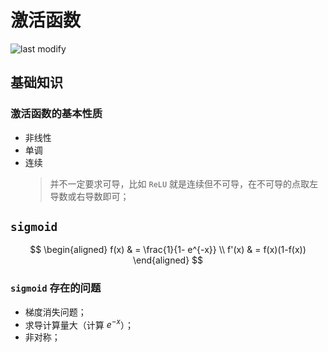 激活函数
===
<!--START_SECTION:badge-->

![last modify](https://img.shields.io/static/v1?label=last%20modify&message=2022-10-13%2001:56:19&color=yellowgreen&style=flat-square)

<!--END_SECTION:badge-->


## 基础知识

### 激活函数的基本性质

- 非线性
- 单调
- 连续
    > 并不一定要求可导，比如 `ReLU` 就是连续但不可导，在不可导的点取左导数或右导数即可；


## `sigmoid`

$$
\begin{aligned}
    f(x) & = \frac{1}{1- e^{-x}} \\
    f'(x) & = f(x)(1-f(x))
\end{aligned}
$$

### `sigmoid` 存在的问题

- 梯度消失问题；
- 求导计算量大（计算 $e^{-x}$）；
- 非对称；